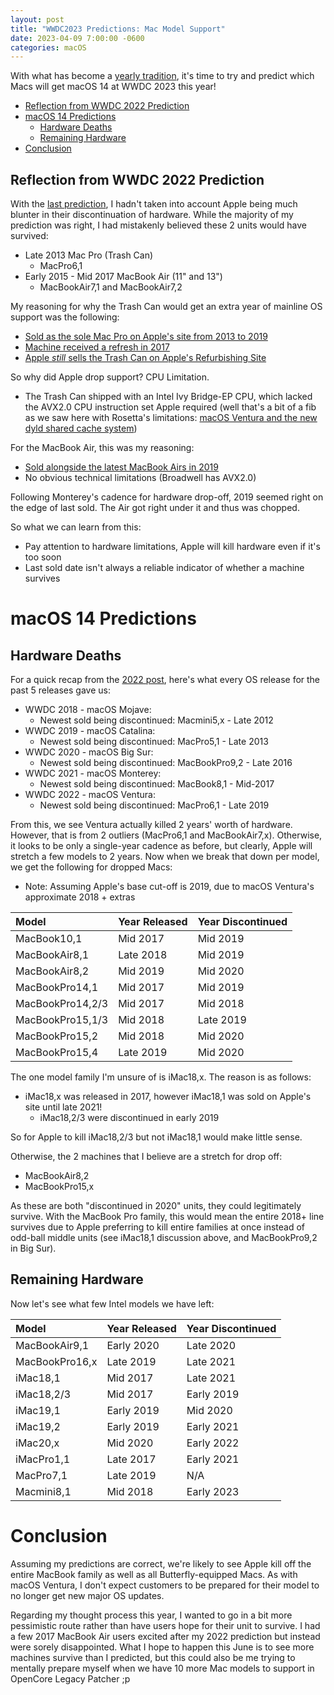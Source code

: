 ```yaml
---
layout: post
title: "WWDC2023 Predictions: Mac Model Support"
date: 2023-04-09 7:00:00 -0600
categories: macOS
---
```


With what has become a [yearly tradition](https://khronokernel.github.io/macos/2022/04/07/WWDC2022-MODELS.html), it's time to try and predict which Macs will get macOS 14 at WWDC 2023 this year!

* [Reflection from WWDC 2022 Prediction](#reflection-from-wwdc-2022-prediction)
* [macOS 14 Predictions](#macos-14-predictions)
  * [Hardware Deaths](#hardware-deaths)
  * [Remaining Hardware](#remaining-hardware)
* [Conclusion](#conclusion)

## Reflection from WWDC 2022 Prediction

With the [last prediction](https://khronokernel.github.io/macos/2022/04/07/WWDC2022-MODELS.html), I hadn't taken into account Apple being much blunter in their discontinuation of hardware. While the majority of my prediction was right, I had mistakenly believed these 2 units would have survived:

* Late 2013 Mac Pro (Trash Can)
  * MacPro6,1
* Early 2015 - Mid 2017 MacBook Air (11" and 13")
  * MacBookAir7,1 and MacBookAir7,2

My reasoning for why the Trash Can would get an extra year of mainline OS support was the following:

* [Sold as the sole Mac Pro on Apple's site from 2013 to 2019](https://web.archive.org/web/20191210051414/https://www.apple.com/shop/buy-mac/mac-pro)
* [Machine received a refresh in 2017](https://www.extremetech.com/computing/247101-apple-finally-upgrades-mac-pro-admits-trash-can-design-sucks)
* [Apple *still* sells the Trash Can on Apple's Refurbishing Site](https://twitter.com/khronokernel/status/1639024954028212225?s=61&t=MIV32eqJcegFqkvSlWUX1g)

So why did Apple drop support? CPU Limitation.
* The Trash Can shipped with an Intel Ivy Bridge-EP CPU, which lacked the AVX2.0 CPU instruction set Apple required (well that's a bit of a fib as we saw here with Rosetta's limitations: [macOS Ventura and the new dyld shared cache system](https://khronokernel.github.io/macos/2022/06/22/VENTURA-DYLD.html))

For the MacBook Air, this was my reasoning:
* [Sold alongside the latest MacBook Airs in 2019](https://web.archive.org/web/20190606205559/https://www.apple.com/shop/buy-mac/macbook-air)
* No obvious technical limitations (Broadwell has AVX2.0)

Following Monterey's cadence for hardware drop-off, 2019 seemed right on the edge of last sold. The Air got right under it and thus was chopped.

So what we can learn from this:
* Pay attention to hardware limitations, Apple will kill hardware even if it's too soon
* Last sold date isn't always a reliable indicator of whether a machine survives

# macOS 14 Predictions

## Hardware Deaths

For a quick recap from the [2022 post](https://khronokernel.github.io/macos/2022/04/07/WWDC2022-MODELS.html), here's what every OS release for the past 5 releases gave us:

* WWDC 2018 - macOS Mojave:
  * Newest sold being discontinued: Macmini5,x - Late 2012
* WWDC 2019 - macOS Catalina:
  * Newest sold being discontinued: MacPro5,1 - Late 2013
* WWDC 2020 - macOS Big Sur:
  * Newest sold being discontinued: MacBookPro9,2 - Late 2016
* WWDC 2021 - macOS Monterey:
  * Newest sold being discontinued: MacBook8,1 - Mid-2017
* WWDC 2022 - macOS Ventura:
  * Newest sold being discontinued: MacPro6,1 - Late 2019
  
From this, we see Ventura actually killed 2 years' worth of hardware. However, that is from 2 outliers (MacPro6,1 and MacBookAir7,x). Otherwise, it looks to be only a single-year cadence as before, but clearly, Apple will stretch a few models to 2 years. Now when we break that down per model, we get the following for dropped Macs:

* Note: Assuming Apple's base cut-off is 2019, due to macOS Ventura's approximate 2018 + extras

| Model| Year Released | Year Discontinued |
| :--- | :--- | :--- |
| MacBook10,1      | Mid 2017   | Mid 2019  |
| MacBookAir8,1    | Late 2018  | Mid 2019  |
| MacBookAir8,2    | Mid 2019   | Mid 2020  |
| MacBookPro14,1   | Mid 2017   | Mid 2019  |
| MacBookPro14,2/3 | Mid 2017   | Mid 2018  |
| MacBookPro15,1/3 | Mid 2018   | Late 2019 |
| MacBookPro15,2   | Mid 2018   | Mid 2020  |
| MacBookPro15,4   | Late 2019  | Mid 2020  |

The one model family I'm unsure of is iMac18,x. The reason is as follows:

* iMac18,x was released in 2017, however iMac18,1 was sold on Apple's site until late 2021!
  * iMac18,2/3 were discontinued in early 2019
  
So for Apple to kill iMac18,2/3 but not iMac18,1 would make little sense.

Otherwise, the 2 machines that I believe are a stretch for drop off:

* MacBookAir8,2
* MacBookPro15,x

As these are both "discontinued in 2020" units, they could legitimately survive. With the MacBook Pro family, this would mean the entire 2018+ line survives due to Apple preferring to kill entire families at once instead of odd-ball middle units (see iMac18,1 discussion above, and MacBookPro9,2 in Big Sur).

## Remaining Hardware

Now let's see what few Intel models we have left:

| Model| Year Released | Year Discontinued |
| :--- | :--- | :--- |
| MacBookAir9,1    | Early 2020 | Late 2020  |
| MacBookPro16,x   | Late 2019  | Late 2021  |
| iMac18,1         | Mid 2017   | Late 2021  |
| iMac18,2/3       | Mid 2017   | Early 2019 |
| iMac19,1         | Early 2019 | Mid 2020   |
| iMac19,2         | Early 2019 | Early 2021 |
| iMac20,x         | Mid 2020   | Early 2022 |
| iMacPro1,1       | Late 2017  | Early 2021 |
| MacPro7,1        | Late 2019  | N/A        |
| Macmini8,1       | Mid 2018   | Early 2023 |

# Conclusion

Assuming my predictions are correct, we're likely to see Apple kill off the entire MacBook family as well as all Butterfly-equipped Macs. As with macOS Ventura, I don't expect customers to be prepared for their model to no longer get new major OS updates.

Regarding my thought process this year, I wanted to go in a bit more pessimistic route rather than have users hope for their unit to survive. I had a few 2017 MacBook Air users excited after my 2022 prediction but instead were sorely disappointed. What I hope to happen this June is to see more machines survive than I predicted, but this could also be me trying to mentally prepare myself when we have 10 more Mac models to support in OpenCore Legacy Patcher ;p
